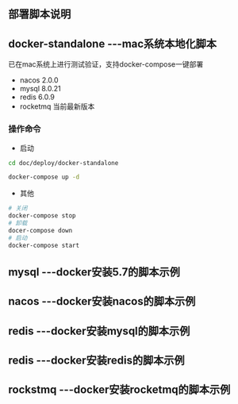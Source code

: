## 部署脚本说明

## docker-standalone ---mac系统本地化脚本
已在mac系统上进行测试验证，支持docker-compose一键部署
- nacos 2.0.0
- mysql 8.0.21
- redis 6.0.9
- rocketmq 当前最新版本

### 操作命令

- 启动
```bash
cd doc/deploy/docker-standalone

docker-compose up -d
```
- 其他
```bash
# 关闭
docker-compose stop
# 卸载
docer-compose down
# 启动
docker-compose start
```

## mysql ---docker安装5.7的脚本示例

## nacos ---docker安装nacos的脚本示例

## redis ---docker安装mysql的脚本示例

## redis ---docker安装redis的脚本示例

## rockstmq ---docker安装rocketmq的脚本示例